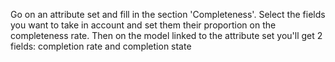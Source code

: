 Go on an attribute set and fill in the section 'Completeness'. Select
the fields you want to take in account and set them their proportion on
the completeness rate. Then on the model linked to the attribute set
you'll get 2 fields: completion rate and completion state
